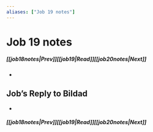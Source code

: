 ```yaml
---
aliases: ["Job 19 notes"]
---
```

# Job 19 notes
##### <span class=arrow-left></span>[[job18notes|Prev]]<span class=navigation-separator></span>[[job19|Read]]<span class=navigation-separator></span>[[job20notes|Next]]<span class=arrow-right></span>
- 
## Job’s Reply to Bildad
- 
##### <span class=arrow-left></span>[[job18notes|Prev]]<span class=navigation-separator></span>[[job19|Read]]<span class=navigation-separator></span>[[job20notes|Next]]<span class=arrow-right></span>
